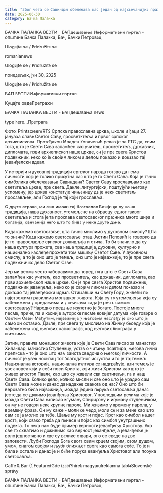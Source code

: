 ```yaml
---
title: "Због чега се Савиндан обележава као један од најсвечанијих празника"
date: 2025-06-30
category: Бачка Паланка
---
```


БАЧКА ПАЛАНКА ВЕСТИ - БАПдешавања Информативни портал - општине Бачка Паланка, Бач, Бачки Петровац

Ulogujte se / Pridružite se

romanianews

Ulogujte se / Pridružite se

понедељак, јун 30, 2025

Ulogujte se / Pridružite se

БАП ВЕСТИИнформативни портал

Куцајте овдеПретражи

БАЧКА ПАЛАНКА ВЕСТИ - БАПдешавања news

type here...Претрага

Фото: Printscreen/RTS
            Српска православна црква, школе и ђаци 27. јануара славе Светог Саву, просветитеља и првог српског архиепископа. Протођакон Младен Ковачевић рекао је за РТС да, осим тога, што је Свети Сава запамћен као учитељ, просветитељ, државник, дипломата, први архиепископ наше цркве, он је пре свега Христов подвижник, неко ко је својим ликом и делом показао и доказао тај јеванђелски идеал.

У историји и духовној традицији српског народа готово да нема личности која је толико присутна као што је то Свети Сава. Која је тачно симболика обележавања Савиндана?
Светог Саву прослављамо као светитеља цркве, пре свега. Дакле, литургијски, поштујући његову успомену, јер црква констатује чињеницу да је неки светитељ прослављен, али Господ је тај који прославља.


С друге стране, ми смо имали тај благослов Божји да су наша традиција, наша духовност, утемељене на обрасцу једног таквог светитеља и стога је та прослава светосавског празника много шира и богатија, свечанија него што то бива у неке друге дане.


Када кажемо светосавље, шта тачно мислимо у духовном смислу? Шта то значи?
Када кажемо светосавље, отац Јустин Поповић је говорио да је то православље српског доживљаја и стила. То би значило да су наша култура прожета, сва наша традиција, духовно, културно и национално наслеђе прожети том мишљу Светог Саве. У духовном смислу, а то је оно што је темељ, оно што је најважније, то је пре свега подвижничко дело Светог Саве.


Јер ми веома често заборавимо да поред тога што је Свети Сава запамћен као учитељ, као просветитељ, као државник, дипломата, као први архиепископ наше цркве. Он је пре свега Христов подвижник, подвижник јеванђеља, неко ко је својим ликом и делом показао и доказао тај јеванђеоски идеал. Отишавши на Свету Гору, живећи по најстрожим правилима монашког живота.
Која су то утемељења која су забележена у предањима и у књигама када је реч о самом светосављу?
Народно предање изузетно је богато. Постоје многе песме, приче, па и касније ауторске песме новијег датума које говоре о Светом Сави. Међутим, најважније у његовом наслеђу је оно што је само он оставио. Дакле, пре свега ту мислимо на Жичку беседу која је забележена код његових хагиографа, код његових биографа у житијима.












Затим, правила монашког живота које је Свети Сава писао за манастир Хиландар, манастир Студеницу, устав о читању псалтира, његова лична преписка – то је оно што нам заиста сведочи о његовој личности. А личност је увек носилац тог благодатног искуства и то је тај темељ.
Национална историја, национална култура се надграђује, али темељ је увек човек који у себи носи Христа, који живи Христом као што је живео апостол Павле, као што су живели сви светитељи, па и наш Свети Сава.
Колико дело, колико мисли и све оно што је урадио сам Свети Сава може и данас да надахне свакога од нас?
Оно што би вероватно била најважнија, можда једина порука светосавља данас јесте да се држимо јеванђеља Христовог. У последњим речима које је можда Свети Сава написао игуману Спиридону и игуману студеничком, он му не говори неке крупне пароле. Ми живимо у времену парола, у времену фраза.
Он му каже – моли се чедо, моли се и за мене као што сам се ја молио за тебе. Шаље му крст и појас. Крст као симбол нашег крста, који свако треба да понесе и појас као симбол унутрашњих подвига.
То нека нам буде пример верности јеванђељу Христову. Ако све то схватимо и доживимо као верност јеванђељу, а јеванђеље је врло једноставно и све су велике ствари, оно се сведе на две заповести.
Љуби Господа Бога свога свим срцем својим, свом душом, умом, снагом својом и љуби ближњег свога као самога себе. То је и била и остала и данас је и биће порука еванђеља Христовог али порука светосавља.

Caffe & Bar (1)FeaturedGde izaći?hírek magyarulreklamna tablaSlovenské správy

БАЧКА ПАЛАНКА ВЕСТИ - БАПдешавања Информативни портал - општине Бачка Паланка, Бач, Бачки Петровац
